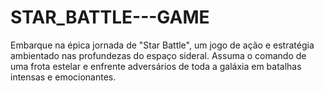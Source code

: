 # STAR_BATTLE---GAME
Embarque na épica jornada de "Star Battle", um jogo de ação e estratégia ambientado nas profundezas do espaço sideral. Assuma o comando de uma frota estelar e enfrente adversários de toda a galáxia em batalhas intensas e emocionantes.
